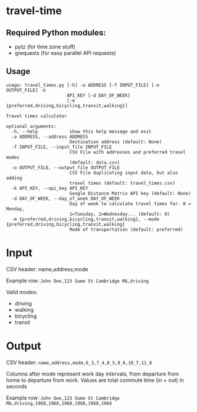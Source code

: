 # travel-time
## Required Python modules:
- pytz (for time zone stuff)
- grequests (for easy parallel API requests)

## Usage
```
usage: travel_times.py [-h] -a ADDRESS [-f INPUT_FILE] [-o OUTPUT_FILE] -k
                       API_KEY [-d DAY_OF_WEEK]
                       [-m {preferred,driving,bicycling,transit,walking}]

Travel times calculator

optional arguments:
  -h, --help            show this help message and exit
  -a ADDRESS, --address ADDRESS
                        Destination address (default: None)
  -f INPUT_FILE, --input_file INPUT_FILE
                        CSV File with addresses and preferred travel modes
                        (default: data.csv)
  -o OUTPUT_FILE, --output_file OUTPUT_FILE
                        CSV File duplicating input data, but also adding
                        travel times (default: travel_times.csv)
  -k API_KEY, --api_key API_KEY
                        Google Distance Matrix API key (default: None)
  -d DAY_OF_WEEK, --day_of_week DAY_OF_WEEK
                        Day of week to calculate travel times for. 0 = Monday,
                        1=Tuesday, 2=Wednesday... (default: 0)
  -m {preferred,driving,bicycling,transit,walking}, --mode {preferred,driving,bicycling,transit,walking}
                        Mode of transportation (default: preferred)
```

# Input
CSV header: name,address,mode

Example row: `John Doe,123 Some St Cambridge MA,driving`

Valid modes:
- driving
- walking
- bicycling
- transit

# Output
CSV header: `name,address,mode,6_3,7_4,8_5,9_6,10_7,11_8`

Columns after mode represent work day intervals, from departure from home to departure from work. Values are total commute time (in + out) in seconds

Example row: `John Doe,123 Some St Cambridge MA,driving,1968,1968,1968,1968,1968,1968`
